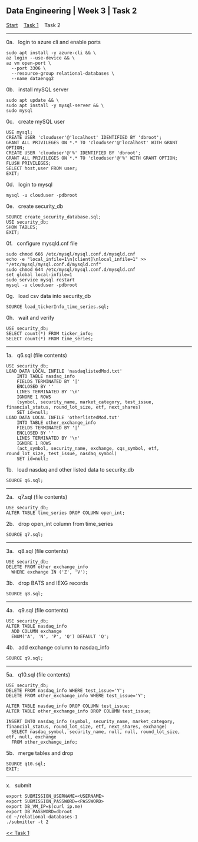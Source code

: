 ## Data Engineering | Week 3 | Task 2

[Start](https://github.com/AFC-AI2C-Cohort-04/coleman-code/blob/main/data_engineering/week_3/start.md)    [Task 1](https://github.com/AFC-AI2C-Cohort-04/coleman-code/blob/main/data_engineering/week_3/task_1.md)    Task 2

---

0a.   login to azure cli and enable ports
```
sudo apt install -y azure-cli && \
az login --use-device && \
az vm open-port \
  --port 3306 \
  --resource-group relational-databases \
  --name dataengg2
```

0b.   install mySQL server
```
sudo apt update && \
sudo apt install -y mysql-server && \
sudo mysql
```

0c.   create mySQL user
```
USE mysql;
CREATE USER 'clouduser'@'localhost' IDENTIFIED BY 'dbroot';                                   
GRANT ALL PRIVILEGES ON *.* TO 'clouduser'@'localhost' WITH GRANT OPTION;
CREATE USER 'clouduser'@'%' IDENTIFIED BY 'dbroot';                                   
GRANT ALL PRIVILEGES ON *.* TO 'clouduser'@'%' WITH GRANT OPTION;
FLUSH PRIVILEGES;
SELECT host,user FROM user;
EXIT;
```

0d.   login to mysql
```
mysql -u clouduser -pdbroot
```

0e.   create security_db
```
SOURCE create_security_database.sql;
USE security_db;
SHOW TABLES;
EXIT;
```

0f.   configure mysqld.cnf file
```
sudo chmod 666 /etc/mysql/mysql.conf.d/mysqld.cnf
echo -e "local_infile=1\n[client]\nlocal_infile=1" >> "/etc/mysql/mysql.conf.d/mysqld.cnf"
sudo chmod 644 /etc/mysql/mysql.conf.d/mysqld.cnf
set global local-infile=1
sudo service mysql restart
mysql -u clouduser -pdbroot
```

0g.   load csv data into security_db
```
SOURCE load_tickerInfo_time_series.sql;
```


0h.   wait and verify
```
USE security_db;
SELECT count(*) FROM ticker_info;
SELECT count(*) FROM time_series;
```

---

1a.   q6.sql (file contents)
```
USE security_db;
LOAD DATA LOCAL INFILE 'nasdaqlistedMod.txt'
    INTO TABLE nasdaq_info
    FIELDS TERMINATED BY '|'
    ENCLOSED BY ''
    LINES TERMINATED BY '\n'
    IGNORE 1 ROWS
    (symbol, security_name, market_category, test_issue, financial_status, round_lot_size, etf, next_shares)
    SET id=null;
LOAD DATA LOCAL INFILE 'otherlistedMod.txt'
    INTO TABLE other_exchange_info
    FIELDS TERMINATED BY '|'
    ENCLOSED BY ''
    LINES TERMINATED BY '\n'
    IGNORE 1 ROWS
    (act_symbol, security_name, exchange, cqs_symbol, etf, round_lot_size, test_issue, nasdaq_symbol)
    SET id=null;
```

1b.   load nasdaq and other listed data to security_db
```
SOURCE q6.sql;
```

---

2a.   q7.sql (file contents)
```
USE security_db;
ALTER TABLE time_series DROP COLUMN open_int;
```

2b.   drop open_int column from time_series
```
SOURCE q7.sql;
```

---

3a.   q8.sql (file contents)
```
USE security_db;
DELETE FROM other_exchange_info
  WHERE exchange IN ('Z', 'V');
```

3b.   drop BATS and IEXG records
```
SOURCE q8.sql;
```

---

4a.   q9.sql (file contents)
```
USE security_db;
ALTER TABLE nasdaq_info
  ADD COLUMN exchange
  ENUM('A', 'N', 'P', 'Q') DEFAULT 'Q';
```

4b.   add exchange column to nasdaq_info
```
SOURCE q9.sql;
```

---

5a.   q10.sql (file contents)
```
USE security_db;
DELETE FROM nasdaq_info WHERE test_issue='Y';
DELETE FROM other_exchange_info WHERE test_issue='Y';

ALTER TABLE nasdaq_info DROP COLUMN test_issue;
ALTER TABLE other_exchange_info DROP COLUMN test_issue;

INSERT INTO nasdaq_info (symbol, security_name, market_category, financial_status, round_lot_size, etf, next_shares, exchange)
  SELECT nasdaq_symbol, security_name, null, null, round_lot_size, etf, null, exchange
  FROM other_exchange_info;
```

5b.   merge tables and drop
```
SOURCE q10.sql;
EXIT;
```

---

x.   submit
```
export SUBMISSION_USERNAME=<USERNAME>
export SUBMISSION_PASSWORD=<PASSWORD>
export DB_VM_IP=$(curl ip.me)
export DB_PASSWORD=dbroot
cd ~/relational-databases-1
./submitter -t 2
```

[<< Task 1](https://github.com/AFC-AI2C-Cohort-04/coleman-code/blob/main/data_engineering/week_3/task_1.md)
